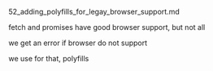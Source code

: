 52_adding_polyfills_for_legay_browser_support.md

fetch and promises have good browser support, but not all

we get an error if browser do not support

we use for that, polyfills




























